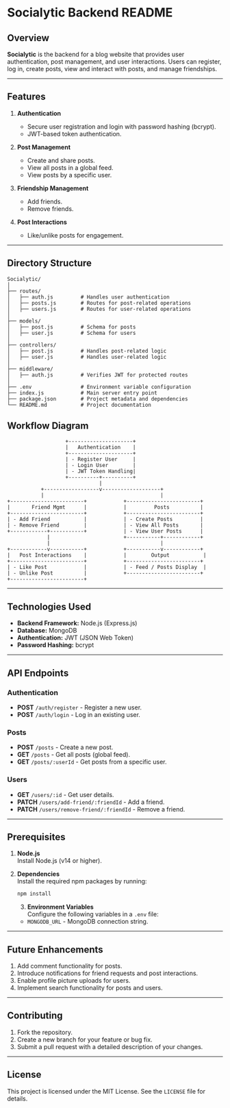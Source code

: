 # Socialytic Backend README

## Overview

**Socialytic** is the backend for a blog website that provides user authentication, post management, and user interactions. Users can register, log in, create posts, view and interact with posts, and manage friendships.

---

## Features

1. **Authentication**
   - Secure user registration and login with password hashing (bcrypt).
   - JWT-based token authentication.

2. **Post Management**
   - Create and share posts.
   - View all posts in a global feed.
   - View posts by a specific user.

3. **Friendship Management**
   - Add friends.
   - Remove friends.

4. **Post Interactions**
   - Like/unlike posts for engagement.

---

## Directory Structure

```plaintext
Socialytic/
│
├── routes/
│   ├── auth.js         # Handles user authentication
│   ├── posts.js        # Routes for post-related operations
│   ├── users.js        # Routes for user-related operations
│
├── models/
│   ├── post.js         # Schema for posts
│   ├── user.js         # Schema for users
│
├── controllers/
│   ├── post.js         # Handles post-related logic
│   ├── user.js         # Handles user-related logic
│
├── middleware/
│   ├── auth.js         # Verifies JWT for protected routes
│
├── .env                # Environment variable configuration
├── index.js            # Main server entry point
├── package.json        # Project metadata and dependencies
└── README.md           # Project documentation
```

## Workflow Diagram

```plaintext
                   +---------------------+
                   |   Authentication    |
                   +---------------------+
                   | - Register User     |
                   | - Login User        |
                   | - JWT Token Handling|
                   +----------+----------+
                              |
           +------------------v-------------------+
           |                                      |
+------------------------+            +------------------------+
|       Friend Mgmt      |            |         Posts          |
+------------------------+            +------------------------+
| - Add Friend           |            | - Create Posts         |
| - Remove Friend        |            | - View All Posts       |
+------------+-----------+            | - View User Posts      |
             |                        +-----------+------------+
             |                                    |
+------------v-----------+            +-----------v------------+
|   Post Interactions    |            |        Output           |
+------------------------+            +------------------------+
| - Like Post            |            | - Feed / Posts Display  |
| - Unlike Post          |            +------------------------+
+------------------------+
```

---

## Technologies Used

- **Backend Framework:** Node.js (Express.js)
- **Database:** MongoDB
- **Authentication:** JWT (JSON Web Token)
- **Password Hashing:** bcrypt

---

## API Endpoints

### **Authentication**
- **POST** `/auth/register` - Register a new user.
- **POST** `/auth/login` - Log in an existing user.

### **Posts**
- **POST** `/posts` - Create a new post.
- **GET** `/posts` - Get all posts (global feed).
- **GET** `/posts/:userId` - Get posts from a specific user.

### **Users**
- **GET** `/users/:id` - Get user details.
- **PATCH** `/users/add-friend/:friendId` - Add a friend.
- **PATCH** `/users/remove-friend/:friendId` - Remove a friend.

---

## Prerequisites

1. **Node.js**  
   Install Node.js (v14 or higher).

2. **Dependencies**  
   Install the required npm packages by running:  
   ```bash
   npm install
   ```
   3. **Environment Variables**  
   Configure the following variables in a `.env` file:
   
   - `MONGODB_URL` - MongoDB connection string.
   



---

## Future Enhancements

1. Add comment functionality for posts.
2. Introduce notifications for friend requests and post interactions.
3. Enable profile picture uploads for users.
4. Implement search functionality for posts and users.

---

## Contributing

1. Fork the repository.
2. Create a new branch for your feature or bug fix.
3. Submit a pull request with a detailed description of your changes.

---

## License

This project is licensed under the MIT License. See the `LICENSE` file for details.
